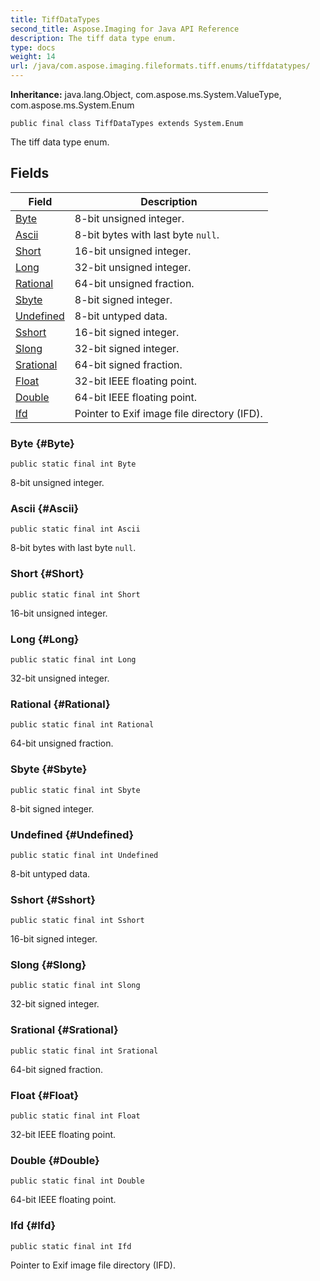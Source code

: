```yaml
---
title: TiffDataTypes
second_title: Aspose.Imaging for Java API Reference
description: The tiff data type enum.
type: docs
weight: 14
url: /java/com.aspose.imaging.fileformats.tiff.enums/tiffdatatypes/
---
```

**Inheritance:**
java.lang.Object, com.aspose.ms.System.ValueType, com.aspose.ms.System.Enum
```
public final class TiffDataTypes extends System.Enum
```

The tiff data type enum.
## Fields

| Field | Description |
| --- | --- |
| [Byte](#Byte) | 8-bit unsigned integer. |
| [Ascii](#Ascii) | 8-bit bytes with last byte `null`. |
| [Short](#Short) | 16-bit unsigned integer. |
| [Long](#Long) | 32-bit unsigned integer. |
| [Rational](#Rational) | 64-bit unsigned fraction. |
| [Sbyte](#Sbyte) | 8-bit signed integer. |
| [Undefined](#Undefined) | 8-bit untyped data. |
| [Sshort](#Sshort) | 16-bit signed integer. |
| [Slong](#Slong) | 32-bit signed integer. |
| [Srational](#Srational) | 64-bit signed fraction. |
| [Float](#Float) | 32-bit IEEE floating point. |
| [Double](#Double) | 64-bit IEEE floating point. |
| [Ifd](#Ifd) | Pointer to Exif image file directory (IFD). |
### Byte {#Byte}
```
public static final int Byte
```


8-bit unsigned integer.

### Ascii {#Ascii}
```
public static final int Ascii
```


8-bit bytes with last byte `null`.

### Short {#Short}
```
public static final int Short
```


16-bit unsigned integer.

### Long {#Long}
```
public static final int Long
```


32-bit unsigned integer.

### Rational {#Rational}
```
public static final int Rational
```


64-bit unsigned fraction.

### Sbyte {#Sbyte}
```
public static final int Sbyte
```


8-bit signed integer.

### Undefined {#Undefined}
```
public static final int Undefined
```


8-bit untyped data.

### Sshort {#Sshort}
```
public static final int Sshort
```


16-bit signed integer.

### Slong {#Slong}
```
public static final int Slong
```


32-bit signed integer.

### Srational {#Srational}
```
public static final int Srational
```


64-bit signed fraction.

### Float {#Float}
```
public static final int Float
```


32-bit IEEE floating point.

### Double {#Double}
```
public static final int Double
```


64-bit IEEE floating point.

### Ifd {#Ifd}
```
public static final int Ifd
```


Pointer to Exif image file directory (IFD).

